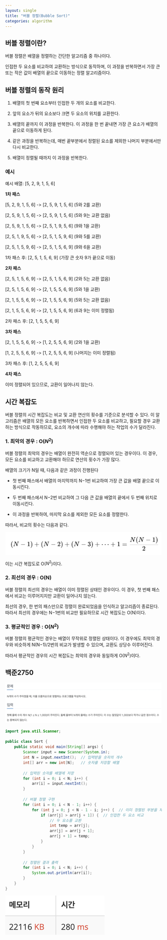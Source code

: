 ```yaml
---
layout: single
title: "버블 정렬(Bubble Sort)"
categories: algorithm
---
```


## 버블 정렬이란?

버블 정렬은 배열을 정렬하는 간단한 알고리즘 중 하나이다. 

인접한 두 요소를 비교하여 교환하는 방식으로 동작하며, 이 과정을 반복하면서 가장 큰 또는 작은 값이 배열의 끝으로 이동하는 정렬 알고리즘이다.

## 버블 정렬의 동작 원리

1. 배열의 첫 번째 요소부터 인접한 두 개의 요소를 비교한다.

2. 앞의 요소가 뒤의 요소보다 크면 두 요소의 위치를 교환한다.

3. 배열의 끝까지 이 과정을 반복한다. 이 과정을 한 번 끝내면 가장 큰 요소가 배열의 끝으로 이동하게 된다.

4. 같은 과정을 반복하는데, 매번 끝부분에서 정렬된 요소를 제외한 나머지 부분에서만 다시 비교한다.

5. 배열이 정렬될 때까지 이 과정을 반복한다.

### 예시

예시 배열: [5, 2, 9, 1, 5, 6]

**1차 패스**

[5, 2, 9, 1, 5, 6] -> [2, 5, 9, 1, 5, 6] (5와 2를 교환)

[2, 5, 9, 1, 5, 6] -> [2, 5, 9, 1, 5, 6] (5와 9는 교환 없음)

[2, 5, 9, 1, 5, 6] -> [2, 5, 1, 9, 5, 6] (9와 1을 교환)

[2, 5, 1, 9, 5, 6] -> [2, 5, 1, 5, 9, 6] (9와 5를 교환)

[2, 5, 1, 5, 9, 6] -> [2, 5, 1, 5, 6, 9] (9와 6을 교환)

1차 패스 후: [2, 5, 1, 5, 6, 9] (가장 큰 숫자 9가 끝으로 이동)

**2차 패스**

[2, 5, 1, 5, 6, 9] -> [2, 5, 1, 5, 6, 9] (2와 5는 교환 없음)

[2, 5, 1, 5, 6, 9] -> [2, 1, 5, 5, 6, 9] (5와 1을 교환)

[2, 1, 5, 5, 6, 9] -> [2, 1, 5, 5, 6, 9] (5와 5는 교환 없음)

[2, 1, 5, 5, 6, 9] -> [2, 1, 5, 5, 6, 9] (6과 9는 이미 정렬됨)

2차 패스 후: [2, 1, 5, 5, 6, 9]

**3차 패스**

[2, 1, 5, 5, 6, 9] -> [1, 2, 5, 5, 6, 9] (2와 1을 교환)

[1, 2, 5, 5, 6, 9] -> [1, 2, 5, 5, 6, 9] (나머지는 이미 정렬됨)

3차 패스 후: [1, 2, 5, 5, 6, 9]

**4차 패스** 

이미 정렬되어 있으므로, 교환이 일어나지 않는다.

## 시간 복잡도

버블 정렬의 시간 복잡도는 비교 및 교환 연산의 횟수를 기준으로 분석할 수 있다. 이 알고리즘은 배열의 모든 요소를 반복하면서 인접한 두 요소를 비교하고, 필요할 경우 교환하는 방식으로 작동하므로, 요소의 개수에 따라 수행해야 하는 작업의 수가 달라진다.

### 1. 최악의 경우 : O($N^2$)

버블 정렬의 최악의 경우는 배열이 완전히 역순으로 정렬되어 있는 경우이다. 이 경우, 모든 요소를 비교하고 교환해야 하므로 연산의 횟수가 가장 많다.

배열의 크기가 N일 때, 다음과 같은 과정이 진행된다

- 첫 번째 패스에서 배열의 마지막까지 N−1번 비교하여 가장 큰 값을 배열 끝으로 이동시킨다.

- 두 번째 패스에서 N−2번 비교하여 그 다음 큰 값을 배열의 끝에서 두 번째 위치로 이동시킨다.

- 이 과정을 반복하여, 마지막 요소를 제외한 모든 요소를 정렬한다.

따라서, 비교의 횟수는 다음과 같다.

![bubble](/images/bubble.png)

이는 시간 복잡도로 O($N^2$)이다.

### 2. 최선의 경우 : O(N)

버블 정렬의 최선의 경우는 배열이 이미 정렬된 상태인 경우이다. 이 경우, 첫 번째 패스에서 비교는 이루어지지만 교환이 일어나지 않는다.

최선의 경우, 한 번의 패스만으로 정렬이 완료되었음을 인식하고 알고리즘이 종료된다. 따라서 최선의 경우에는 N−1번의 비교만 필요하므로 시간 복잡도는 O(N)이다.

### 3. 평균적인 경우 : O($N^2$)

버블 정렬의 평균적인 경우는 배열이 무작위로 정렬된 상태이다. 이 경우에도 최악의 경우와 비슷하게 N(N−1)/2번의 비교가 발생할 수 있으며, 교환도 상당수 이루어진다.

따라서 평균적인 경우의 시간 복잡도는 최악의 경우와 동일하게 O($N^2$)이다.

## 백준2750

![2750](/images/2750.png)

```java
import java.util.Scanner;

public class Sort {
    public static void main(String[] args) {
        Scanner input = new Scanner(System.in);
        int N = input.nextInt();  // 입력받을 숫자의 개수
        int[] arr = new int[N];   // 숫자를 저장할 배열

        // 입력된 숫자를 배열에 저장
        for (int i = 0; i < N; i++) {
            arr[i] = input.nextInt();
        }

        // 버블 정렬 구현
        for (int i = 0; i < N - 1; i++) {
            for (int j = 0; j < N - 1 - i; j++) {  // 이미 정렬된 부분을 제외하기 위해 N - 1 - i
                if (arr[j] > arr[j + 1]) {  // 인접한 두 요소 비교
                    // 두 요소를 교환
                    int temp = arr[j];
                    arr[j] = arr[j + 1];
                    arr[j + 1] = temp;
                }
            }
        }

        // 정렬된 결과 출력
        for (int i = 0; i < N; i++) {
            System.out.println(arr[i]);
        }
    }
}
```

![2750result](/images/2750result.png)


